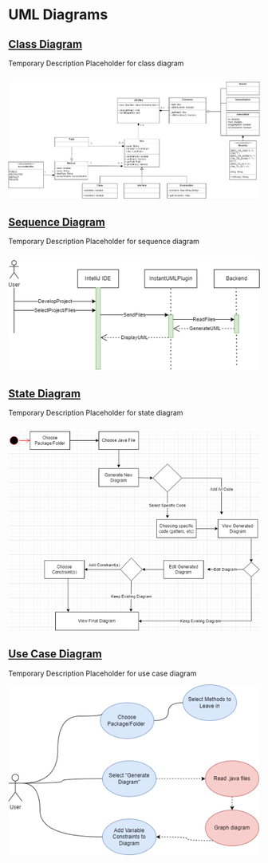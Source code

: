 # UML Diagrams
## [Class Diagram](Class%20Diagram.drawio.png)
Temporary Description Placeholder for class diagram

![Class Diagram](Class%20Diagram.drawio.png)
---
## [Sequence Diagram](SequenceDiagram.drawio.png)
Temporary Description Placeholder for sequence diagram

![Sequence Diagram](SequenceDiagram.drawio.png)
---
## [State Diagram](State%20Diagram.drawio.png)
Temporary Description Placeholder for state diagram

![State Diagram](State%20Diagram.drawio.png)
---
## [Use Case Diagram](Use_Case_Diagram.drawio.png)
Temporary Description Placeholder for use case diagram

![Use Case Diagram](Use_Case_Diagram.drawio.png)
